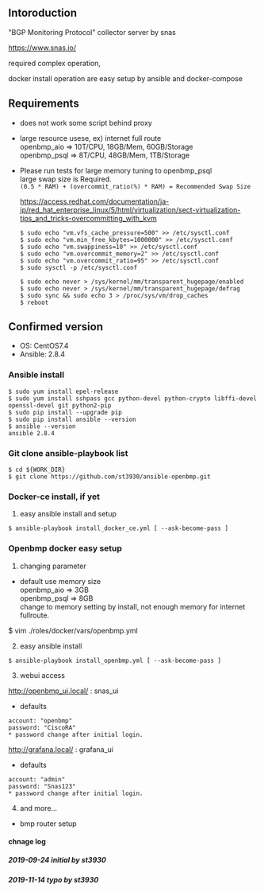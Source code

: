 ## Intoroduction
"BGP Monitoring Protocol" collector server by snas

https://www.snas.io/

required complex operation,

docker install operation are easy setup by ansible and docker-compose

## Requirements
- does not work some script behind proxy
- large resource usese, ex) internet full route<br>
  openbmp_aio  => 10T/CPU, 18GB/Mem, 60GB/Storage<br>
  openbmp_psql =>  8T/CPU, 48GB/Mem, 1TB/Storage<br>

- Please run tests for large memory tuning to openbmp_psql<br>
  large swap size is Required.<br>
  `(0.5 * RAM) + (overcommit_ratio(%) * RAM) = Recommended Swap Size`

  https://access.redhat.com/documentation/ja-jp/red_hat_enterprise_linux/5/html/virtualization/sect-virtualization-tips_and_tricks-overcommitting_with_kvm

  ```
  $ sudo echo "vm.vfs_cache_pressure=500" >> /etc/sysctl.conf
  $ sudo echo "vm.min_free_kbytes=1000000" >> /etc/sysctl.conf
  $ sudo echo "vm.swappiness=10" >> /etc/sysctl.conf
  $ sudo echo "vm.overcommit_memory=2" >> /etc/sysctl.conf
  $ sudo echo "vm.overcommit_ratio=95" >> /etc/sysctl.conf
  $ sudo sysctl -p /etc/sysctl.conf

  $ sudo echo never > /sys/kernel/mm/transparent_hugepage/enabled
  $ sudo echo never > /sys/kernel/mm/transparent_hugepage/defrag
  $ sudo sync && sudo echo 3 > /proc/sys/vm/drop_caches
  $ reboot
  ```

## Confirmed version
- OS: CentOS7.4
- Ansible: 2.8.4

### Ansible install
```
$ sudo yum install epel-release
$ sudo yum install sshpass gcc python-devel python-crypto libffi-devel openssl-devel git python2-pip
$ sudo pip install --upgrade pip
$ sudo pip install ansible --version
$ ansible --version
ansible 2.8.4
```

### Git clone ansible-playbook list

```
$ cd ${WORK_DIR}
$ git clone https://github.com/st3930/ansible-openbmp.git
```

### Docker-ce install, if yet
1. easy ansible install and setup
```
$ ansible-playbook install_docker_ce.yml [ --ask-become-pass ]
```

### Openbmp docker easy setup
1. changing parameter

- default use memory size<br>
openbmp_aio  => 3GB<br>
openbmp_psql => 8GB<br>
change to memory setting by install, not enough memory for internet fullroute.

$ vim ./roles/docker/vars/openbmp.yml

2. easy ansible install
```
$ ansible-playbook install_openbmp.yml [ --ask-become-pass ]
```

3. webui access

http://openbmp_ui.local/  : snas_ui<br>
- defaults
```
account: "openbmp"
password: "CiscoRA"
* password change after initial login.
```

http://grafana.local/    : grafana_ui<br>
- defaults
```
account: "admin"
password: "Snas123"
* password change after initial login.
```

4. and more...
- bmp router setup

#### chnage log
##### 2019-09-24 initial by st3930
##### 2019-11-14 typo by st3930

